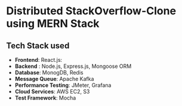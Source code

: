 # Distributed StackOverflow-Clone using MERN Stack

## Tech Stack used
- **Frontend**: React.js:
- **Backend** : Node.js, Express.js, Mongoose ORM
- **Database**: MonogDB, Redis
- **Message Queue**: Apache Kafka
- **Performance Testing**: JMeter, Grafana
- **Cloud Services**: AWS EC2, S3
- **Test Framework**: Mocha

